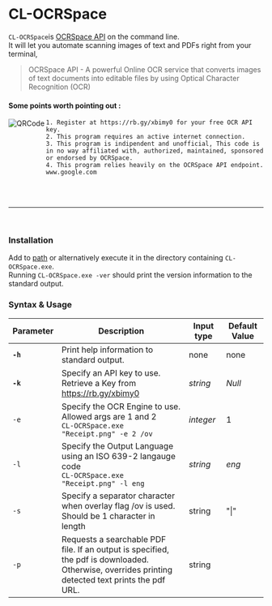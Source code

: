 
# CL-OCRSpace
`CL-OCRSpace`is [OCRSpace API](https://ocr.space/) on the command line. <br> It will let you automate scanning images of text and PDFs right from your terminal, 

> OCRSpace API - A powerful Online OCR service that converts images of text documents into editable files by using Optical Character Recognition (OCR)



#### Some points worth pointing out : 

 <img src="https://i.imgur.com/iKrkHYn.png" align="left" alt="QRCode">
 
    1. Register at https://rb.gy/xbimy0 for your free OCR API key.
    2. This program requires an active internet connection. 
    3. This program is indipendent and unofficial, This code is in no way affiliated with, authorized, maintained, sponsored or endorsed by OCRSpace.
    4. This program relies heavily on the OCRSpace API endpoint. www.google.com
<br>
<br>
<hr>
<br>
    
### Installation

Add to [path](https://en.wikipedia.org/wiki/PATH_%28variable%29) or alternatively execute it in the directory containing  `CL-OCRSpace.exe`.<br>
Running `CL-OCRSpace.exe -ver` should print the version information to the standard output.

### Syntax & Usage

| Parameter | Description | Input type |Default Value|
| ----------|-------------|------------|-------------|
| **`-h`**| Print help information to standard output.| none | none
| **`-k`**| Specify an API key to use. Retrieve a Key from https://rb.gy/xbimy0|*string*| *Null*|
| `-e`| Specify the OCR Engine to use. Allowed args are 1 and 2 <br> `CL-OCRSpace.exe "Receipt.png" -e 2 /ov`| *integer*|1|
| `-l` | Specify the Output Language using an ISO 639-2 langauge code <br> `CL-OCRSpace.exe "Receipt.png" -l eng` |*string* |*eng*|
|`-s`| Specify a separator character when overlay flag /ov is used.<br>Should be 1 character in length |string| "\|"|
|`-p`| Requests a searchable PDF file. If an output is specified, the pdf is downloaded.<br> Otherwise, overrides printing detected text prints the pdf URL.|string|

